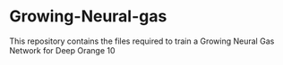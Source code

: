 # Growing-Neural-gas
This repository contains the files required to train a Growing Neural Gas Network for Deep Orange 10
